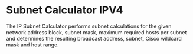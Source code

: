 # Subnet Calculator IPV4
<p>
 The IP Subnet Calculator performs subnet calculations for the given network address block, subnet mask, maximum required hosts per subnet and determines the resulting broadcast address, subnet, Cisco wildcard mask and host range.
 </p>
  
